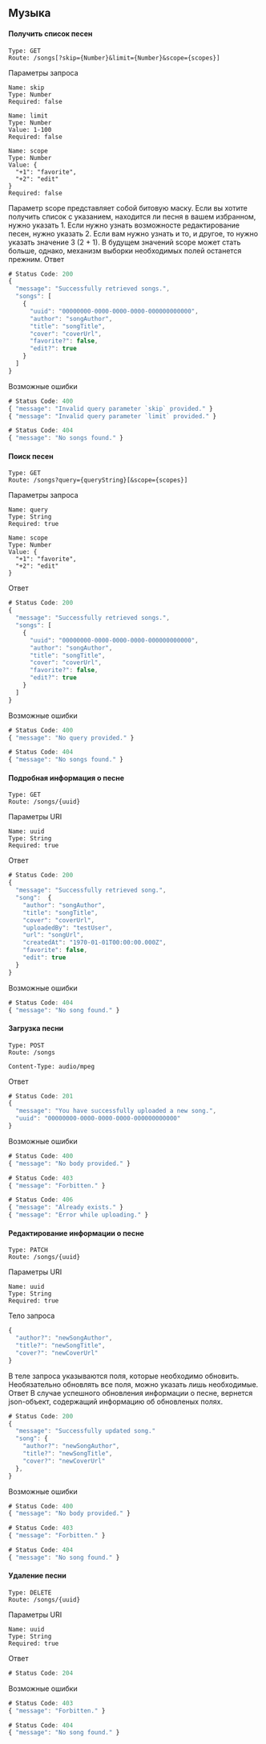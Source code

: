 ## Музыка
#### Получить список песен
```
Type: GET
Route: /songs[?skip={Number}&limit={Number}&scope={scopes}]
```
Параметры запроса
```
Name: skip
Type: Number
Required: false

Name: limit
Type: Number
Value: 1-100
Required: false

Name: scope
Type: Number
Value: {
  "+1": "favorite",
  "+2": "edit"
}
Required: false
```
Параметр scope представляет собой битовую маску. Если вы хотите получить список с указанием, находится ли песня в вашем избранном, нужно указать 1. Если нужно узнать возможносте редактирование песен, нужно указать 2. Если вам нужно узнать и то, и другое, то нужно указать значение 3 (2 + 1). В будущем значений scope может стать больше, однако, механизм выборки необходимых полей останется прежним.
Ответ
```javascript
# Status Code: 200
{
  "message": "Successfully retrieved songs.",
  "songs": [
    {
      "uuid": "00000000-0000-0000-0000-000000000000",
      "author": "songAuthor",
      "title": "songTitle",
      "cover": "coverUrl",
      "favorite?": false,
      "edit?": true
    }
  ]
}
```
Возможные ошибки
```javascript
# Status Code: 400
{ "message": "Invalid query parameter `skip` provided." }
{ "message": "Invalid query parameter `limit` provided." }

# Status Code: 404
{ "message": "No songs found." }
```
#### Поиск песен
```
Type: GET
Route: /songs?query={queryString}[&scope={scopes}]
```
Параметры запроса
```
Name: query
Type: String
Required: true

Name: scope
Type: Number
Value: {
  "+1": "favorite",
  "+2": "edit"
}
```
Ответ
```javascript
# Status Code: 200
{
  "message": "Successfully retrieved songs.",
  "songs": [
    {
      "uuid": "00000000-0000-0000-0000-000000000000",
      "author": "songAuthor",
      "title": "songTitle",
      "cover": "coverUrl",
      "favorite?": false,
      "edit?": true
    }
  ]
}
```
Возможные ошибки
```javascript
# Status Code: 400
{ "message": "No query provided." }

# Status Code: 404
{ "message": "No songs found." }
```
#### Подробная информация о песне
```
Type: GET
Route: /songs/{uuid}
```
Параметры URI
```
Name: uuid
Type: String
Required: true
```
Ответ
```javascript
# Status Code: 200
{
  "message": "Successfully retrieved song.",
  "song":  {
    "author": "songAuthor",
    "title": "songTitle",
    "cover": "coverUrl",
    "uploadedBy": "testUser",
    "url": "songUrl",
    "createdAt": "1970-01-01T00:00:00.000Z",
    "favorite": false,
    "edit": true
  }
}
```
Возможные ошибки
```javascript
# Status Code: 404
{ "message": "No song found." }
```
#### Загрузка песни
```
Type: POST
Route: /songs
```
```
Content-Type: audio/mpeg
```
Ответ
```javascript
# Status Code: 201
{
  "message": "You have successfully uploaded a new song.",
  "uuid": "00000000-0000-0000-0000-000000000000"
}
```
Возможные ошибки
```javascript
# Status Code: 400
{ "message": "No body provided." }

# Status Code: 403
{ "message": "Forbitten." }

# Status Code: 406
{ "message": "Already exists." }
{ "message": "Error while uploading." }
```
#### Редактирование информации о песне
```
Type: PATCH
Route: /songs/{uuid}
```
Параметры URI
```
Name: uuid
Type: String
Required: true
```
Тело запроса
```javascript
{
  "author?": "newSongAuthor",
  "title?": "newSongTitle",
  "cover?": "newCoverUrl"
}
```
В теле запроса указываются поля, которые необходимо обновить. Необязательно обновлять все поля, можно указать лишь необходимые.
Ответ
В случае успешного обновления информации о песне, вернется json-объект, содержащий информацию об обновленых полях.
```javascript
# Status Code: 200
{
  "message": "Successfully updated song."
  "song": {
    "author?": "newSongAuthor",
    "title?": "newSongTitle",
    "cover?": "newCoverUrl"
  },
}
```
Возможные ошибки
```javascript
# Status Code: 400
{ "message": "No body provided." }

# Status Code: 403
{ "message": "Forbitten." }

# Status Code: 404
{ "message": "No song found." }
```
#### Удаление песни
```
Type: DELETE
Route: /songs/{uuid}
```
Параметры URI
```
Name: uuid
Type: String
Required: true
```
Ответ
```javascript
# Status Code: 204
```
Возможные ошибки
```javascript
# Status Code: 403
{ "message": "Forbitten." }

# Status Code: 404
{ "message": "No song found." }
```